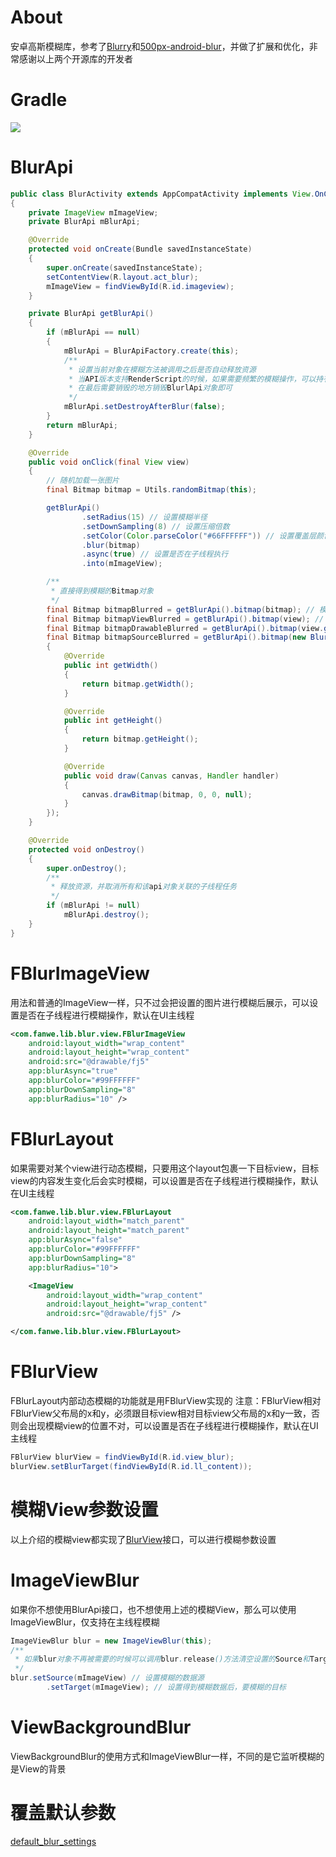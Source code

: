 # About
安卓高斯模糊库，参考了[Blurry](https://github.com/wasabeef/Blurry)和[500px-android-blur](https://github.com/500px/500px-android-blur)，并做了扩展和优化，非常感谢以上两个开源库的开发者

# Gradle
[![](https://jitpack.io/v/zj565061763/blur.svg)](https://jitpack.io/#zj565061763/blur)

# BlurApi
```java
public class BlurActivity extends AppCompatActivity implements View.OnClickListener
{
    private ImageView mImageView;
    private BlurApi mBlurApi;

    @Override
    protected void onCreate(Bundle savedInstanceState)
    {
        super.onCreate(savedInstanceState);
        setContentView(R.layout.act_blur);
        mImageView = findViewById(R.id.imageview);
    }

    private BlurApi getBlurApi()
    {
        if (mBlurApi == null)
        {
            mBlurApi = BlurApiFactory.create(this);
            /**
             * 设置当前对象在模糊方法被调用之后是否自动释放资源
             * 当API版本支持RenderScript的时候，如果需要频繁的模糊操作，可以持有BlurApi对象，并设置为false，避免一直创建对象，效率会高很多
             * 在最后需要销毁的地方销毁BlurlApi对象即可
             */
            mBlurApi.setDestroyAfterBlur(false);
        }
        return mBlurApi;
    }

    @Override
    public void onClick(final View view)
    {
        // 随机加载一张图片
        final Bitmap bitmap = Utils.randomBitmap(this);

        getBlurApi()
                .setRadius(15) // 设置模糊半径
                .setDownSampling(8) // 设置压缩倍数
                .setColor(Color.parseColor("#66FFFFFF")) // 设置覆盖层颜色
                .blur(bitmap)
                .async(true) // 设置是否在子线程执行
                .into(mImageView);

        /**
         * 直接得到模糊的Bitmap对象
         */
        final Bitmap bitmapBlurred = getBlurApi().bitmap(bitmap); // 模糊Bitmap
        final Bitmap bitmapViewBlurred = getBlurApi().bitmap(view); // 模糊View
        final Bitmap bitmapDrawableBlurred = getBlurApi().bitmap(view.getBackground()); // 模糊Drawable
        final Bitmap bitmapSourceBlurred = getBlurApi().bitmap(new BlurSource() // 扩展要模糊的Source
        {
            @Override
            public int getWidth()
            {
                return bitmap.getWidth();
            }

            @Override
            public int getHeight()
            {
                return bitmap.getHeight();
            }

            @Override
            public void draw(Canvas canvas, Handler handler)
            {
                canvas.drawBitmap(bitmap, 0, 0, null);
            }
        });
    }

    @Override
    protected void onDestroy()
    {
        super.onDestroy();
        /**
         * 释放资源，并取消所有和该api对象关联的子线程任务
         */
        if (mBlurApi != null)
            mBlurApi.destroy();
    }
}
```

# FBlurImageView
用法和普通的ImageView一样，只不过会把设置的图片进行模糊后展示，可以设置是否在子线程进行模糊操作，默认在UI主线程
```xml
<com.fanwe.lib.blur.view.FBlurImageView
    android:layout_width="wrap_content"
    android:layout_height="wrap_content"
    android:src="@drawable/fj5"
    app:blurAsync="true"
    app:blurColor="#99FFFFFF"
    app:blurDownSampling="8"
    app:blurRadius="10" />
```

# FBlurLayout
如果需要对某个view进行动态模糊，只要用这个layout包裹一下目标view，目标view的内容发生变化后会实时模糊，可以设置是否在子线程进行模糊操作，默认在UI主线程
```xml
<com.fanwe.lib.blur.view.FBlurLayout
    android:layout_width="match_parent"
    android:layout_height="match_parent"
    app:blurAsync="false"
    app:blurColor="#99FFFFFF"
    app:blurDownSampling="8"
    app:blurRadius="10">

    <ImageView
        android:layout_width="wrap_content"
        android:layout_height="wrap_content"
        android:src="@drawable/fj5" />

</com.fanwe.lib.blur.view.FBlurLayout>
```

# FBlurView
FBlurLayout内部动态模糊的功能就是用FBlurView实现的
注意：FBlurView相对FBlurView父布局的x和y，必须跟目标view相对目标view父布局的x和y一致，否则会出现模糊view的位置不对，可以设置是否在子线程进行模糊操作，默认在UI主线程
```java
FBlurView blurView = findViewById(R.id.view_blur);
blurView.setBlurTarget(findViewById(R.id.ll_content));
```

# 模糊View参数设置
以上介绍的模糊view都实现了[BlurView](https://github.com/zj565061763/blur/blob/master/lib/src/main/java/com/fanwe/lib/blur/view/BlurView.java)接口，可以进行模糊参数设置

# ImageViewBlur
如果你不想使用BlurApi接口，也不想使用上述的模糊View，那么可以使用ImageViewBlur，仅支持在主线程模糊
```java
ImageViewBlur blur = new ImageViewBlur(this);
/**
 * 如果blur对象不再被需要的时候可以调用blur.release()方法清空设置的Source和Target并释放指向blur对象的引用
 */
blur.setSource(mImageView) // 设置模糊的数据源
        .setTarget(mImageView); // 设置得到模糊数据后，要模糊的目标
```

# ViewBackgroundBlur
ViewBackgroundBlur的使用方式和ImageViewBlur一样，不同的是它监听模糊的是View的背景

# 覆盖默认参数
[default_blur_settings](https://github.com/zj565061763/blur/blob/master/lib/src/main/res/values/default_blur_settings.xml)